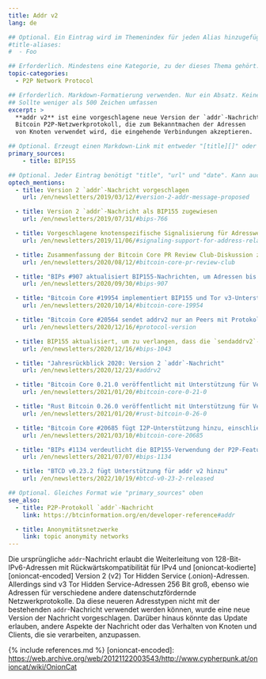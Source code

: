 ```yaml
---
title: Addr v2
lang: de

## Optional. Ein Eintrag wird im Themenindex für jeden Alias hinzugefügt
#title-aliases:
#  - Foo

## Erforderlich. Mindestens eine Kategorie, zu der dieses Thema gehört.
topic-categories:
  - P2P Network Protocol

## Erforderlich. Markdown-Formatierung verwenden. Nur ein Absatz. Keine Links erlaubt.
## Sollte weniger als 500 Zeichen umfassen
excerpt: >
  **addr v2** ist eine vorgeschlagene neue Version der `addr`-Nachricht im
  Bitcoin P2P-Netzwerkprotokoll, die zum Bekanntmachen der Adressen
  von Knoten verwendet wird, die eingehende Verbindungen akzeptieren.

## Optional. Erzeugt einen Markdown-Link mit entweder "[title][]" oder "[title](link)"
primary_sources:
    - title: BIP155

## Optional. Jeder Eintrag benötigt "title", "url" und "date". Kann auch "feature: true" verwenden, um den Eintrag fett darzustellen
optech_mentions:
  - title: Version 2 `addr`-Nachricht vorgeschlagen
    url: /en/newsletters/2019/03/12/#version-2-addr-message-proposed

  - title: Version 2 `addr`-Nachricht als BIP155 zugewiesen
    url: /en/newsletters/2019/07/31/#bips-766

  - title: Vorgeschlagene knotenspezifische Signalisierung für Adressweiterleitung mit v2 `addr`-Nachrichten
    url: /en/newsletters/2019/11/06/#signaling-support-for-address-relay

  - title: Zusammenfassung der Bitcoin Core PR Review Club-Diskussion zu einem `addr` v2 PR
    url: /en/newsletters/2020/08/12/#bitcoin-core-pr-review-club

  - title: "BIPs #907 aktualisiert BIP155-Nachrichten, um Adressen bis zu 512 Bytes zu erlauben"
    url: /en/newsletters/2020/09/30/#bips-907

  - title: "Bitcoin Core #19954 implementiert BIP155 und Tor v3-Unterstützung"
    url: /en/newsletters/2020/10/14/#bitcoin-core-19954

  - title: "Bitcoin Core #20564 sendet addrv2 nur an Peers mit Protokollversion 70016"
    url: /en/newsletters/2020/12/16/#protocol-version

  - title: BIP155 aktualisiert, um zu verlangen, dass die `sendaddrv2`-Nachricht vor `verack` gesendet wird
    url: /en/newsletters/2020/12/16/#bips-1043

  - title: "Jahresrückblick 2020: Version 2 `addr`-Nachricht"
    url: /en/newsletters/2020/12/23/#addrv2

  - title: "Bitcoin Core 0.21.0 veröffentlicht mit Unterstützung für Version 2 `addr`"
    url: /en/newsletters/2021/01/20/#bitcoin-core-0-21-0

  - title: "Rust Bitcoin 0.26.0 veröffentlicht mit Unterstützung für Version 2 `addr`"
    url: /en/newsletters/2021/01/20/#rust-bitcoin-0-26-0

  - title: "Bitcoin Core #20685 fügt I2P-Unterstützung hinzu, einschließlich addrv2-Gossipping"
    url: /en/newsletters/2021/03/10/#bitcoin-core-20685

  - title: "BIPs #1134 verdeutlicht die BIP155-Verwendung der P2P-Feature-Verhandlungsnachricht `sendaddr2`"
    url: /en/newsletters/2021/07/07/#bips-1134

  - title: "BTCD v0.23.2 fügt Unterstützung für addr v2 hinzu"
    url: /en/newsletters/2022/10/19/#btcd-v0-23-2-released

## Optional. Gleiches Format wie "primary_sources" oben
see_also:
  - title: P2P-Protokoll `addr`-Nachricht
    link: https://btcinformation.org/en/developer-reference#addr

  - title: Anonymitätsnetzwerke
    link: topic anonymity networks
---
```

Die ursprüngliche `addr`-Nachricht erlaubt die Weiterleitung von 128-Bit-IPv6-Adressen
mit Rückwärtskompatibilität für IPv4 und [onioncat-kodierte][onioncat-encoded] Version
2 (v2) Tor Hidden Service (.onion)-Adressen. Allerdings sind v3 Tor Hidden
Service-Adressen 256 Bit groß, ebenso wie Adressen für verschiedene
andere datenschutzfördernde Netzwerkprotokolle. Da diese neueren Adresstypen
nicht mit der bestehenden `addr`-Nachricht verwendet werden können, wurde eine neue Version
der Nachricht vorgeschlagen. Darüber hinaus könnte das Update erlauben,
andere Aspekte der Nachricht oder das Verhalten von Knoten und
Clients, die sie verarbeiten, anzupassen.

{% include references.md %}
[onioncat-encoded]: https://web.archive.org/web/20121122003543/http://www.cypherpunk.at/onioncat/wiki/OnionCat
